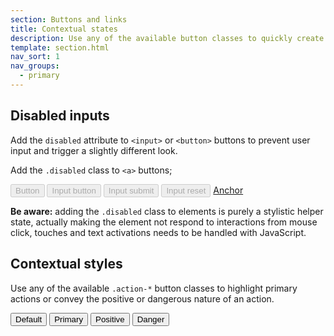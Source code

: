 ```yaml
---
section: Buttons and links
title: Contextual states
description: Use any of the available button classes to quickly create a styled button.
template: section.html
nav_sort: 1
nav_groups:
  - primary
---
```


## Disabled inputs

Add the <code>disabled</code> attribute to <code>&lt;input&gt;</code> or <code>&lt;button&gt;</code> buttons to prevent user input and trigger a slightly different look.

Add the <code>.disabled</code> class to <code>&lt;a&gt;</code> buttons;

<div class="guide-example">
<button type="button" class="btn" role="button" disabled>Button</button>
<input type="button" class="btn" value="Input button" role="button" disabled>
<input type="submit" class="btn" value="Input submit" role="button" disabled>
<input type="reset" class="btn" value="Input reset" role="button" disabled>
<a href="#" class="btn disabled" role="button">Anchor</a>
</div>

<div class="note note-warning">
  <p><strong>Be aware:</strong> adding the <code>.disabled</code> class to elements is purely a stylistic helper state, actually making the element not respond to interactions from mouse click, touches and text activations needs to be handled with JavaScript.</p>
</div>

## Contextual styles

Use any of the available <code>.action-*</code> button classes to highlight primary actions or convey the positive or dangerous nature of an action.

<div class="guide-example">
  <button type="button" class="btn">Default</button>
  <button type="button" class="btn action-primary">Primary</button>
  <button type="button" class="btn action-positive">Positive</button>
  <button type="button" class="btn action-danger">Danger</button>
</div>
